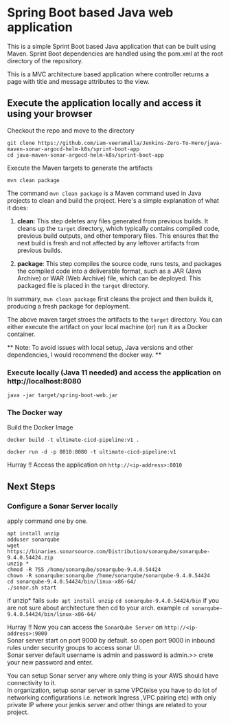 # Spring Boot based Java web application
 
This is a simple Sprint Boot based Java application that can be built using Maven. Sprint Boot dependencies are handled using the pom.xml 
at the root directory of the repository.

This is a MVC architecture based application where controller returns a page with title and message attributes to the view.

## Execute the application locally and access it using your browser

Checkout the repo and move to the directory

```
git clone https://github.com/iam-veeramalla/Jenkins-Zero-To-Hero/java-maven-sonar-argocd-helm-k8s/sprint-boot-app
cd java-maven-sonar-argocd-helm-k8s/sprint-boot-app
```

Execute the Maven targets to generate the artifacts

```
mvn clean package
```
The command `mvn clean package` is a Maven command used in Java projects to clean and build the project. Here's a simple explanation of what it does:

1. **clean**: This step deletes any files generated from previous builds. It cleans up the `target` directory, which typically contains compiled code, previous build outputs, and other temporary files. This ensures that the next build is fresh and not affected by any leftover artifacts from previous builds.

2. **package**: This step compiles the source code, runs tests, and packages the compiled code into a deliverable format, such as a JAR (Java Archive) or WAR (Web Archive) file, which can be deployed. This packaged file is placed in the `target` directory.

In summary, `mvn clean package` first cleans the project and then builds it, producing a fresh package for deployment.

The above maven target stroes the artifacts to the `target` directory. You can either execute the artifact on your local machine
(or) run it as a Docker container.

** Note: To avoid issues with local setup, Java versions and other dependencies, I would recommend the docker way. **


### Execute locally (Java 11 needed) and access the application on http://localhost:8080

```
java -jar target/spring-boot-web.jar
```

### The Docker way

Build the Docker Image

```
docker build -t ultimate-cicd-pipeline:v1 .
```

```
docker run -d -p 8010:8080 -t ultimate-cicd-pipeline:v1
```

Hurray !! Access the application on `http://<ip-address>:8010`


## Next Steps

### Configure a Sonar Server locally
apply command one by one.
```
apt install unzip
adduser sonarqube
wget https://binaries.sonarsource.com/Distribution/sonarqube/sonarqube-9.4.0.54424.zip
unzip *
chmod -R 755 /home/sonarqube/sonarqube-9.4.0.54424
chown -R sonarqube:sonarqube /home/sonarqube/sonarqube-9.4.0.54424
cd sonarqube-9.4.0.54424/bin/linux-x86-64/
./sonar.sh start
```
if unzip* fails `sudo apt install unzip` 
`cd sonarqube-9.4.0.54424/bin` if you are not sure about architecture then cd to your arch. example `cd sonarqube-9.4.0.54424/bin/linux-x86-64/`

Hurray !! Now you can access the `SonarQube Server` on `http://<ip-address>:9000` <br/>
Sonar server start on port 9000 by default. so open port 9000 in inbound rules under security groups to access sonar UI.<br/>
Sonar server default username is admin and password is admin.>> crete your new password and enter.<br/>

You can setup Sonar server any where only thing is your AWS should have connectivity to it.<br/>
In organization, setup sonar server in same VPC(else you have to do lot of networking configurations i.e. network Ingress ,VPC pairing etc) with only private IP where your jenkis server and other things are related to your project. 

